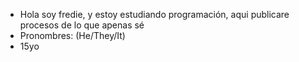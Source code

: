 * Hola soy fredie, y estoy estudiando programación, aqui publicare procesos de lo que apenas sé
* Pronombres: (He/They/It)
* 15yo

<!---
Kittenssys/Kittenssys is a ✨ special ✨ repository because its `README.md` (this file) appears on your GitHub profile.
You can click the Preview link to take a look at your changes.
--->
